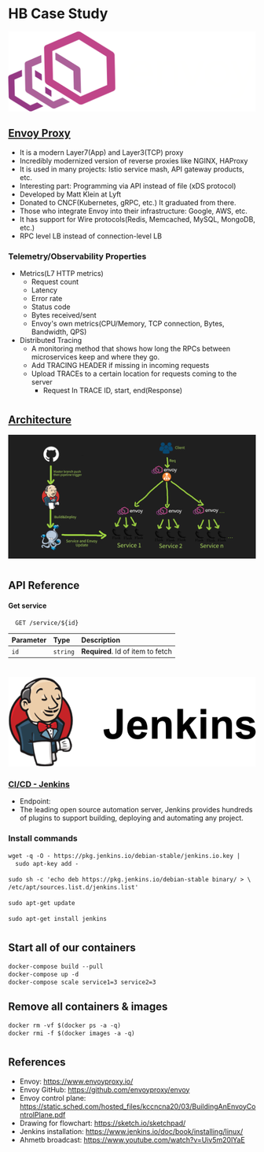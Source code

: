 # HB Case Study

![Envoy Logo](static/images/envoy-logo.svg)
## [Envoy Proxy](https://www.envoyproxy.io/)
- It is a modern Layer7(App) and Layer3(TCP) proxy
- Incredibly modernized version of reverse proxies like NGINX, HAProxy
- It is used in many projects: Istio service mash, API gateway products, etc.
- Interesting part: Programming via API instead of file (xDS protocol)
- Developed by Matt Klein at Lyft
- Donated to CNCF(Kubernetes, gRPC, etc.) It graduated from there.
- Those who integrate Envoy into their infrastructure: Google, AWS, etc.
- It has support for Wire protocols(Redis, Memcached, MySQL, MongoDB, etc.)
- RPC level LB instead of connection-level LB

### Telemetry/Observability Properties
- Metrics(L7 HTTP metrics)
    * Request count
    * Latency
    * Error rate
    * Status code
    * Bytes received/sent
    * Envoy's own metrics(CPU/Memory, TCP connection, Bytes, Bandwidth, QPS)
- Distributed Tracing
    * A monitoring method that shows how long the RPCs between microservices keep and where they go.
    * Add TRACING HEADER if missing in incoming requests
    * Upload TRACEs to a certain location for requests coming to the server
        * Request In TRACE ID, start, end(Response)

#

## [Architecture](https://www.envoyproxy.io/)
![Architecture](static/images/architecture.png)

#

## API Reference
#### Get service

```http
  GET /service/${id}
```

| Parameter | Type     | Description                       |
| :-------- | :------- | :-------------------------------- |
| `id`      | `string` | **Required**. Id of item to fetch |

#

![Jenkins](static/images/jenkins.png)
### [CI/CD - Jenkins](https://www.envoyproxy.io/)

- Endpoint:
- The leading open source automation server, Jenkins provides hundreds of plugins to support building, deploying and automating any project.


### Install commands
```
wget -q -O - https://pkg.jenkins.io/debian-stable/jenkins.io.key | 
  sudo apt-key add -

sudo sh -c 'echo deb https://pkg.jenkins.io/debian-stable binary/ > \
/etc/apt/sources.list.d/jenkins.list'

sudo apt-get update

sudo apt-get install jenkins
```

#

## Start all of our containers
```
docker-compose build --pull
docker-compose up -d
docker-compose scale service1=3 service2=3
```

## Remove all containers & images
```
docker rm -vf $(docker ps -a -q)
docker rmi -f $(docker images -a -q)
```

#

## References
* Envoy: https://www.envoyproxy.io/
* Envoy GitHub: https://github.com/envoyproxy/envoy
* Envoy control plane: https://static.sched.com/hosted_files/kccncna20/03/BuildingAnEnvoyControlPlane.pdf
* Drawing for flowchart: https://sketch.io/sketchpad/
* Jenkins installation: https://www.jenkins.io/doc/book/installing/linux/
* Ahmetb broadcast: https://www.youtube.com/watch?v=Uiv5m20lYaE